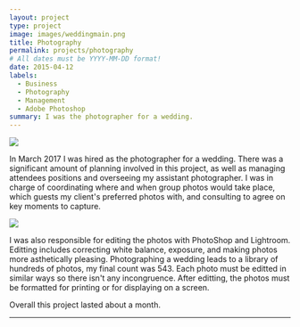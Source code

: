 ```yaml
---
layout: project
type: project
image: images/weddingmain.png
title: Photography
permalink: projects/photography
# All dates must be YYYY-MM-DD format!
date: 2015-04-12
labels:
  - Business
  - Photography
  - Management
  - Adobe Photoshop
summary: I was the photographer for a wedding.
---
```


<img class="ui image" src="{{ site.baseurl }}/images/weddingIn.jpeg">

In March 2017 I was hired as the photographer for a wedding. There was a significant amount of planning involved in this project, as well as managing attendees positions and overseeing my assistant photographer. I was in charge of coordinating where and when group photos would take place, which guests my client's preferred photos with, and consulting to agree on key moments to capture.

<img class="ui image" src="{{ site.baseurl }}/images/weddingLaugh.jpeg">

I was also responsible for editing the photos with PhotoShop and Lightroom. Editting includes correcting white balance, exposure, and making photos more asthetically pleasing. Photographing a wedding leads to a library of hundreds of photos, my final count was 543. Each photo must be editted in similar ways so there isn't any incongruence. After editting, the photos must be formatted for printing or for displaying on a screen.

Overall this project lasted about a month.




<hr>



